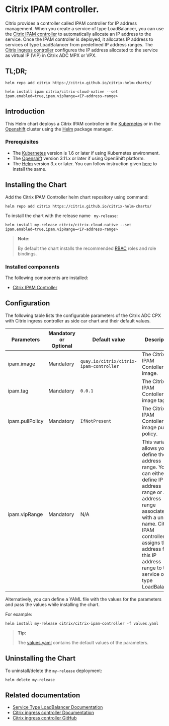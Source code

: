 # Citrix IPAM controller.

Citrix provides a controller called IPAM controller for IP address management. When you create a service of type LoadBalancer, you can use the [Citrix IPAM controller](https://developer-docs.citrix.com/projects/citrix-k8s-ingress-controller/en/latest/network/type_loadbalancer/) to automatically allocate an IP address to the service. Once the IPAM controller is deployed, it allocates IP address to services of type LoadBalancer from predefined IP address ranges. The [Citrix ingress controller](https://developer-docs.citrix.com/projects/citrix-k8s-ingress-controller/en/latest/) configures the IP address allocated to the service as virtual IP (VIP) in Citrix ADC MPX or VPX.

## TL;DR;

   ```
   helm repo add citrix https://citrix.github.io/citrix-helm-charts/

   helm install ipam citrix/citrix-cloud-native --set ipam.enabled=true,ipam.vipRange=<IP-address-range>
   ```

## Introduction
This Helm chart deploys a Citrix IPAM controller in the [Kubernetes](https://kubernetes.io/) or in the [Openshift](https://www.openshift.com) cluster using the [Helm](https://helm.sh/) package manager.

### Prerequisites

-  The [Kubernetes](https://kubernetes.io/) version is 1.6 or later if using Kubernetes environment.
-  The [Openshift](https://www.openshift.com) version 3.11.x or later if using OpenShift platform.
-  The [Helm](https://helm.sh/) version 3.x or later. You can follow instruction given [here](https://github.com/citrix/citrix-helm-charts/blob/master/Helm_Installation_version_3.md) to install the same.

## Installing the Chart
Add the Citrix IPAM Controller helm chart repository using command:

   ```
   helm repo add citrix https://citrix.github.io/citrix-helm-charts/
   ```

   To install the chart with the release name ``` my-release```:

   ```
   helm install my-release citrix/citrix-cloud-native --set ipam.enabled=true,ipam.vipRange=<IP-address-range>
   ```

> **Note:**
>
> By default the chart installs the recommended [RBAC](https://kubernetes.io/docs/admin/authorization/rbac/) roles and role bindings.

### Installed components

The following components are installed:

-  [Citrix IPAM Controller](https://developer-docs.citrix.com/projects/citrix-k8s-ingress-controller/en/latest/network/type_loadbalancer/)

## Configuration
The following table lists the configurable parameters of the Citrix ADC CPX with Citrix ingress controller as side car chart and their default values.

| Parameters | Mandatory or Optional | Default value | Description |
| ---------- | --------------------- | ------------- | ----------- |
| ipam.image | Mandatory | `quay.io/citrix/citrix-ipam-controller` | The Citrix IPAM Contoller image. |
| ipam.tag | Mandatory | `0.0.1` | The Citrix IPAM Contoller image tag. |
| ipam.pullPolicy | Mandatory | `IfNotPresent` | The Citrix IPAM Contoller image pull policy. |
| ipam.vipRange | Mandatory | N/A | This variable allows you to define the IP address range. You can either define IP address range or an IP address range associated with a unique name. Citrix IPAM controller assigns the IP address from this IP address range to the service of type LoadBalancer. |

Alternatively, you can define a YAML file with the values for the parameters and pass the values while installing the chart.

For example:
   ```
   helm install my-release citrix/citrix-ipam-controller -f values.yaml
   ```

> **Tip:**
>
> The [values.yaml](https://github.com/citrix/citrix-helm-charts/blob/master/citrix-cloud-native/values.yaml) contains the default values of the parameters.

## Uninstalling the Chart
To uninstall/delete the ```my-release``` deployment:
   ```
   helm delete my-release
   ```

## Related documentation

- [Service Type LoadBalancer Documentation](https://developer-docs.citrix.com/projects/citrix-k8s-ingress-controller/en/latest/network/type_loadbalancer/)
- [Citrix ingress controller Documentation](https://developer-docs.citrix.com/projects/citrix-k8s-ingress-controller/en/latest/)
- [Citrix ingress controller GitHub](https://github.com/citrix/citrix-k8s-ingress-controller)
